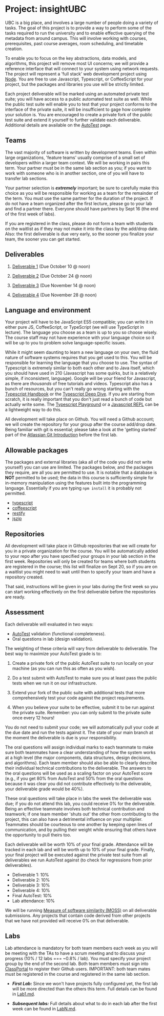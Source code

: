 # Project: insightUBC

UBC is a big place, and involves a large number of people doing a variety of tasks. The goal of this project is to provide a way to perform some of the tasks required to run the university and to enable effective querying of the metadata from around campus. This will involve working with courses, prerequisites, past course averages, room scheduling, and timetable creation.

To enable you to focus on the key abstractions, data models, and algorithms, this project will remove most UI concerns; we will provide a reference interface that will connect to your system using network requests. The project will represent a 'full stack' web development project using [Node](https://nodejs.org). You are free to use Javascript, Typescript, or CoffeeScript for your project, but the packages and libraries you use will be strictly limited.

Each project deliverable will be marked using an automated private test suite; you will have access to a public automated test suite as well. While the public test suite will enable you to test that your project conforms to the interface of the private suite, it will be insufficient to gage how complete your solution is. You are encouraged to create a private fork of the public test suite and extend it yourself to further validate each deliverable. Additional details are available on the [AutoTest](project/AutoTest.md) page.

## Teams

The vast majority of software is written by development teams. Even within large organizations, 'feature teams' usually comprise of a small set of developers within a larger team context. We will be working in pairs this term. Your partner must be in the same lab section as you; if you want to work with someone who is in another section, one of you will have to transfer lab sections.

Your partner selection is ***extremely*** important; be sure to carefully make this choice as you will be responsible for working as a team for the remainder of the term. You must use the same partner for the duration of the project. If do not have a team organized after the first lecture, please go to your lab and find a partner there. Everyone should have partners by Sept 16 (the end of the first week of labs). 

If you are registered in the class, please do not form a team with students on the waitlist as if they may not make it into the class by the add/drop date. Also: the first deliverable is due very early, so the sooner you finalize your team, the sooner you can get started.

## Deliverables

1. [Deliverable 1](Deliverable1.md) (Due October 10 @ noon)

1. [Deliverable 2](Deliverable2.md) (Due October 24 @ noon)

1. [Deliverable 3](Deliverable3.md) (Due November 14 @ noon)

1. [Deliverable 4](Deliverable4.md) (Due November 28 @ noon)

## Language and environment

Your project will have to be JavaScript ES5 compatible; you can write it in either pure JS, CoffeeScript, or TypeScript (we will use TypeScript in lecture). The language you choose as a team is up to you so choose wisely. The course staff may not have experience with your language choice so it will be up to you to problem solve language-specific issues.

While it might seem daunting to learn a new language on your own, the fluid nature of software systems requires that you get used to this. You will be responsible for learning the language that you choose to use. The syntax of Typescript is extremely similar to both each other and to Java itself, which you should have used in 210 (Javascript has some quirks, but is a relatively simple, if inconsistent, language).  Google will be your friend for Javascript, as there are _thousands_ of free tutorials and videos. Typescript also has a bunch of resources, but you can't really go wrong starting with the [Typescript Handbook](http://www.typescriptlang.org/docs/handbook/basic-types.html) or the [Typescript Deep Dive](https://basarat.gitbooks.io/typescript/content/docs/getting-started.html). If you are starting from scratch, it is really important that you don't just read a bunch of code but actually write some. The [Typescript Playground](http://www.typescriptlang.org/play/index.html) or a [Javascript REPL](https://repl.it/languages/javascript) can be a lightweight way to do this.

All development will take place on Github. You will need a Github account; we will create the repository for your group after the course add/drop date. Being familiar with git is essential; please take a look at the 'getting started' part of the [Atlassian Git Introduction](https://www.atlassian.com/git/tutorials/setting-up-a-repository) before the first lab.

## Allowable packages

The packages and external libraries (aka all of the code you did not write yourself) you can use are limited. The packages below, and the packages they require, are all you are permitted to use. It is notable that a database is **NOT** permitted to be used; the data in this course is sufficiently simple for in-memory manipulation using the features built into the programming language. Essentially if you are typing ```npm install``` it is probably not permitted.

* [typescript](https://www.npmjs.com/package/typescript)
* [coffeescript](https://www.npmjs.com/package/coffee-script)
* [restify](https://www.npmjs.com/package/restify)
* [jszip](https://www.npmjs.com/package/jszip)

## Repositories

All development will take place in Github repositories that we will create for you in a private organization for the course. You will be automatically added to your repo after you have specified your groups in your lab section in the first week. Repositories will only be created for teams where both students are registered in the course; this list will finalize on Sept 20, so if you are on a waitlist you might need to wait until then to specify your team and have a repository created.

That said, instructions will be given in your labs during the first week so you can start working effectively on the first deliverable before the repositories are ready.

## Assessment

Each deliverable will evaluated in two ways:

* [AutoTest](AutoTest.md) validation (functional completeness).
* Oral questions in lab (design validation).

The weighting of these criteria will vary from deliverable to deliverable. The best way to maximize your AutoTest grade is to:

1. Create a private fork of the public AutoTest suite to run locally on your machine (as you can run this as often as you wish). 

1. Do a test submit with AutoTest to make sure you at least pass the public tests when we run it on our infrastructure.

1. Extend your fork of the public suite with additional tests that more comprehensively test your code against the project requirements.

1. When you believe your suite to be effective, submit it to be run against the private suite. Remember: you can only submit to the private suite once every 12 hours!

You do not need to submit your code; we will automatically pull your code at the due date and run the tests against it. The state of your main branch at the moment the deliverable is due is your responsibility.

The oral questions will assign individual marks to each teammate to make sure both teammates have a clear understanding of how the system works at a high level (the major components, data structures, design decisions, and algorithms). Each team member should also be able to clearly describe their individual technical contributions to the deliverable. The answers to the oral questions will be used as a scaling factor on your AutoTest score (e.g., if you get 80% from AutoTest and 50% from the oral questions because it was clear you did not contribute effectively to the deliverable, your deliverable grade would be 40%). 

These oral questions will take place in labs the week the deliverable was due; if you do not attend this lab, you could receive 0% for the deliverable. Being an effective teammate involves both technical contribution and teamwork; if one team member 'shuts out' the other from contributing to the project, this can also have a detrimental influence on your multiplier. Teammates should be courteous to one another by keeping open lines of communication, and by pulling their weight while ensuring that others have the opportunity to pull theirs too.

Each deliverable will be worth 10% of your final grade. Attendance will be tracked in each lab and will be worth up to 10% of your final grade. Finally, your final project will be executed against the private test suite from all deliverables we run AutoTest against (to check for regressions from prior deliverables).

* Deliverable 1: 10%
* Deliverable 2: 10%
* Deliverable 3: 10%
* Deliverable 4: 10%
* Final AutoTest: 10%
* Lab attendance: 10%

We will be running [Measure of software similarity (MOSS)](https://theory.stanford.edu/~aiken/moss/) on all deliverable submissions. Any projects that contain code derived from other projects that we have not provided will receive 0% on that deliverable.


## Labs

Lab attendance is mandatory for both team members each week as you will be meeting with the TAs to have a scrum meeting and to discuss your progress (10% / 12 labs === ~0.8% / lab). You must specify your project group by the end of the second lab. Both team members must sign into [ClassPortal](http://skaha.cs.ubc.ca:8020) to register their Github users. IMPORTANT: both team mates must be registered in the course and registered in the same lab section.

* ***First Lab:*** Since we won't have projects fully configured yet, the first lab will be more directed than the others this term. Full details can be found in [Lab1.md](Lab1.md).

* ***Subsequent labs:*** Full details about what to do in each lab after the first week can be found in [LabN.md](LabN.md).

<!--
## Bootstrap implementation

We have created a bootstrap project for you but you will not be able to access it until during the second week of labs, after you have specified your project team. Once the project is configured, Github should send you email inviting you to your team's repository.
-->

